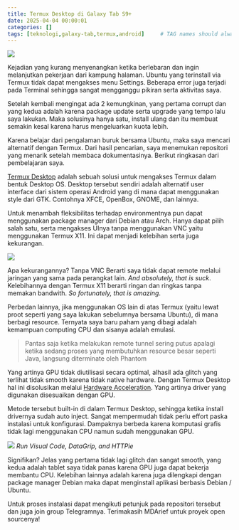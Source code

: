 ```yaml
---
title: Termux Desktop di Galaxy Tab S9+
date: 2025-04-04 00:00:01
categories: []
tags: [teknologi,galaxy-tab,termux,android]     # TAG names should always be lowercase
---
```


![](https://lh3.googleusercontent.com/pw/AP1GczMY1kBoyQHOyDb4zFY3NGKS_31OydXlRNmGlYzMygML-47Oa7VJ3hB5IcyWR44KVkKTZvIuyqrmY4YlUxYOW42o65XABJzQB1YMf0jQ-bSBy2w4_uCCCud9Bx0MkeTTAPl3iRauqeLxKcU7WasWbpeztg=w2340-h1464-s-no-gm?authuser=0)

Kejadian yang kurang menyenangkan ketika berlebaran dan ingin melanjutkan pekerjaan dari kampung halaman. Ubuntu yang terinstall via Termux tidak dapat mengakses menu Settings. Beberapa error juga terjadi pada Terminal sehingga sangat mengganggu pikiran serta aktivitas saya.

Setelah kembali mengingat ada 2 kemungkinan, yang pertama corrupt dan yang kedua adalah karena package update serta upgrade yang tempo lalu saya lakukan. Maka solusinya hanya satu, install ulang dan itu membuat semakin kesal karena harus mengeluarkan kuota lebih.

Karena belajar dari pengalaman buruk bersama Ubuntu, maka saya mencari alternatif dengan Termux. Dari hasil pencarian, saya menemukan repositori yang menarik setelah membaca dokumentasinya. Berikut ringkasan dari pembelajaran saya.

[Termux Desktop](https://github.com/sabamdarif/termux-desktop/tree/main) adalah sebuah solusi untuk mengakses Termux dalam bentuk Desktop OS. Desktop tersebut sendiri adalah alternatif user interface dari sistem operasi Android yang di mana dapat menggunakan style dari GTK. Contohnya XFCE, OpenBox, GNOME, dan lainnya.

Untuk menambah fleksibilitas terhadap environmentnya pun dapat menggunakan package manager dari Debian atau Arch. Hanya dapat pilih salah satu, serta mengakses UInya tanpa menggunakan VNC yaitu menggunakan Termux X11. Ini dapat menjadi kelebihan serta juga kekurangan.

![](https://lh3.googleusercontent.com/pw/AP1GczOOkjExuD1kwHzBGC-J9C20e-aUKLR6zSpJIymS-ltQ69Rfa_U4xPlgPzIG2MpJuZ9ti36Zkdy0MFkBFYWWVcE2XZCqj-kAkdwvrRsXRg9kgfHGjnkcjwYKqGrlTpiyc3oPD9HQ4BHCk3OExoewtzGrTA=w2340-h1464-s-no-gm?authuser=0)

Apa kekurangannya? Tanpa VNC Berarti saya tidak dapat remote melalui jaringan yang sama pada perangkat lain. _And absolutely, that is suck_. Kelebihannya dengan Termux X11 berarti ringan dan ringkas tanpa memakan bandwith. _So fortunately, that is amazing_.

Perbedan lainnya, jika menggunakan OS lain di atas Termux (yaitu lewat proot seperti yang saya lakukan sebelumnya bersama Ubuntu), di mana berbagi resource. Ternyata saya baru paham yang dibagi adalah kemampuan computing CPU dan sisanya adalah emulasi.

> Pantas saja ketika melakukan remote tunnel sering putus apalagi ketika sedang proses yang membutuhkan resource besar seperti Java, langsung diterminate oleh Phantom

Yang artinya GPU tidak diutilisasi secara optimal, alhasil ada glitch yang terlihat tidak smooth karena tidak native hardware. Dengan Termux Desktop hal ini disolusikan melalui [Hardware Acceleration](https://github.com/LinuxDroidMaster/Termux-Desktops/blob/main/Documentation/terminology.md). Yang artinya driver yang digunakan disesuaikan dengan GPU.

Metode tersebut built-in di dalam Termux Desktop, sehingga ketika install drivernya sudah auto inject. Sangat mempermudah tidak perlu effort paska instalasi untuk konfigurasi. Dampaknya berbeda karena komputasi grafis tidak lagi menggunakan CPU namun sudah menggunakan GPU.

![](https://lh3.googleusercontent.com/pw/AP1GczPmaDeIBOueg2LdSGNwqheZ8-6eub2HP9Dixx731TCGgQPWLjIAg6K_QN_ExqsQFXSRyJ0A80xJYKXlfhbBoBlpwHA0qzQ_MqXe9bXb-XzaIKpeb6LBDtTmQGv5dTaf2Plg0ZG6ksJRcpSY1TLDXn52IQ=w2340-h1464-s-no-gm?authuser=0)
_Run Visual Code, DataGrip, and HTTPie_

Signifikan? Jelas yang pertama tidak lagi glitch dan sangat smooth, yang kedua adalah tablet saya tidak panas karena GPU juga dapat bekerja membantu CPU. Kelebihan lainnya adalah karena juga dilengkapi dengan package manager Debian maka dapat menginstall aplikasi berbasis Debian / Ubuntu.

Untuk proses instalasi dapat mengikuti petunjuk pada repositori tersebut dan juga join group Telegramnya. Terimakasih MDArief untuk proyek open sourcenya!


